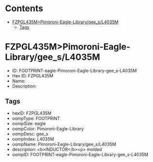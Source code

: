 



Contents
========

* [FZPGL435M>Pimoroni-Eagle-Library/gee_s/L4035M](#fzpgl435mpimoroni-eagle-librarygee_sl4035m)
	* [Tags](#tags)

# FZPGL435M>Pimoroni-Eagle-Library/gee_s/L4035M

- ID: FOOTPRINT-eagle-Pimoroni-Eagle-Library-gee_s-L4035M
- Hex ID: FZPGL435M
- Name: 
- Description: 

## Tags

- hexID: FZPGL435M
- oompType: FOOTPRINT
- oompSize: eagle
- oompColor: Pimoroni-Eagle-Library
- oompDesc: gee_s
- oompIndex: L4035M
- oompName: Pimoroni-Eagle-Library/gee_s/L4035M
- description: &lt;b&gt;INDUCTOR&lt;/b&gt;&lt;p&gt;
molded
- oompID: FOOTPRINT-eagle-Pimoroni-Eagle-Library-gee_s-L4035M
